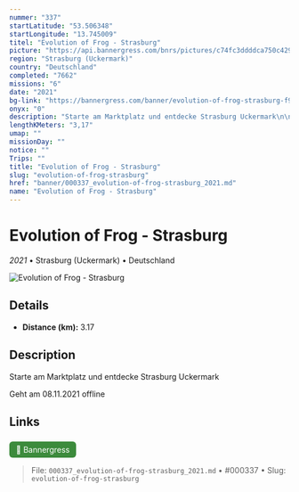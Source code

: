 ```yaml
---
nummer: "337"
startLatitude: "53.506348"
startLongitude: "13.745009"
titel: "Evolution of Frog - Strasburg"
picture: "https://api.bannergress.com/bnrs/pictures/c74fc3ddddca750c4297a9ae12a1ecfe"
region: "Strasburg (Uckermark)"
country: "Deutschland"
completed: "7662"
missions: "6"
date: "2021"
bg-link: "https://bannergress.com/banner/evolution-of-frog-strasburg-f93f"
onyx: "0"
description: "Starte am Marktplatz und entdecke Strasburg Uckermark\n\nGeht am 08.11.2021 offline"
lengthKMeters: "3,17"
umap: ""
missionDay: ""
notice: ""
Trips: ""
title: "Evolution of Frog - Strasburg"
slug: "evolution-of-frog-strasburg"
href: "banner/000337_evolution-of-frog-strasburg_2021.md"
name: "Evolution of Frog - Strasburg"
---
```

# Evolution of Frog - Strasburg

*2021* • Strasburg (Uckermark) • Deutschland

![Evolution of Frog - Strasburg](https://api.bannergress.com/bnrs/pictures/c74fc3ddddca750c4297a9ae12a1ecfe)



## Details
- **Distance (km):** 3.17






## Description
Starte am Marktplatz und entdecke Strasburg Uckermark

Geht am 08.11.2021 offline



## Links
<a href="https://bannergress.com/banner/evolution-of-frog-strasburg-f93f" style="display:inline-block;margin:6px 8px 0 0;padding:6px 12px;background:#3c8b3c;color:#fff;text-decoration:none;border-radius:6px;">🔗 Bannergress</a>




> File: `000337_evolution-of-frog-strasburg_2021.md` • #000337 • Slug: `evolution-of-frog-strasburg`

